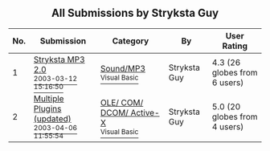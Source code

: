 ﻿<div align="center">

## All Submissions by Stryksta Guy

</div>

No.  | Submission | Category | By   | User Rating
---- | ---------- | -------- | ---- | -----------
1 | [Stryksta MP3 2\.0<br /><sup>2003-03-12 15:16:50</sup>](https://github.com/Planet-Source-Code/stryksta-guy-stryksta-mp3-2-0__1-43965) | [Sound/MP3<br /><sup>Visual Basic</sup>](../ByCategory/sound-mp3__1-45.md) | Stryksta Guy | 4.3 (26 globes from 6 users)
2 | [Multiple Plugins \(updated\)<br /><sup>2003-04-06 11:55:54</sup>](https://github.com/Planet-Source-Code/stryksta-guy-multiple-plugins-updated__1-44561) | [OLE/ COM/ DCOM/ Active\-X<br /><sup>Visual Basic</sup>](../ByCategory/ole-com-dcom-active-x__1-29.md) | Stryksta Guy | 5.0 (20 globes from 4 users)
